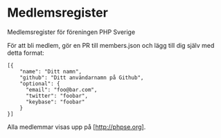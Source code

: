 # Medlemsregister
Medlemsregister för föreningen PHP Sverige

För att bli medlem, gör en PR till members.json och lägg till dig själv med detta format:

    [{
        "name": "Ditt namn",
        "github": "Ditt användarnamn på Github",
        "optional": {
          "email": "foo@bar.com",
          "twitter": "foobar",
          "keybase": "foobar" 
        }
    }]

Alla medlemmar visas upp på [http://phpse.org].
